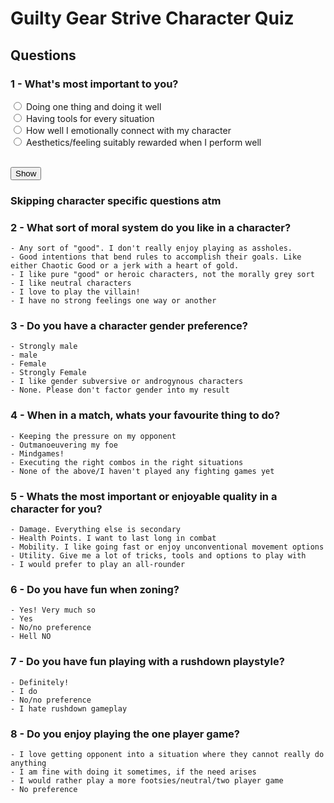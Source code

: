 # Guilty Gear Strive Character Quiz

## Questions

### 1 - What's most important to you?
<input type="radio" name="most_important" value="1_one_thing"> Doing one thing and doing it well <br>
<input type="radio" id="1_tools" name="most_important">
<label for="1_tools">Having tools for every situation</label><br>
<input type="radio" id="1_emotions" name="most_important">
<label for="1_emotions">How well I emotionally connect with my character</label><br>
<input type="radio" id="1_aesthetics" name="most_important">
<label for="1_aesthetics">Aesthetics/feeling suitably rewarded when I perform well</label><br><br>

<input type="button" name="btn" value="Show">

### Skipping character specific questions atm

### 2 - What sort of moral system do you like in a character?
    - Any sort of "good". I don't really enjoy playing as assholes.
    - Good intentions that bend rules to accomplish their goals. Like either Chaotic Good or a jerk with a heart of gold.
    - I like pure "good" or heroic characters, not the morally grey sort
    - I like neutral characters
    - I love to play the villain!
    - I have no strong feelings one way or another

### 3 - Do you have a character gender preference?
    - Strongly male
    - male
    - Female
    - Strongly Female
    - I like gender subversive or androgynous characters
    - None. Please don't factor gender into my result

### 4 - When in a match, whats your favourite thing to do?
    - Keeping the pressure on my opponent
    - Outmanoeuvering my foe
    - Mindgames!
    - Executing the right combos in the right situations
    - None of the above/I haven't played any fighting games yet

### 5 - Whats the most important or enjoyable quality in a character for you?
    - Damage. Everything else is secondary
    - Health Points. I want to last long in combat
    - Mobility. I like going fast or enjoy unconventional movement options
    - Utility. Give me a lot of tricks, tools and options to play with
    - I would prefer to play an all-rounder

### 6 - Do you have fun when zoning?
    - Yes! Very much so
    - Yes
    - No/no preference
    - Hell NO

### 7 - Do you have fun playing with a rushdown playstyle?
    - Definitely!
    - I do
    - No/no preference
    - I hate rushdown gameplay

### 8 - Do you enjoy playing the one player game?
    - I love getting opponent into a situation where they cannot really do anything
    - I am fine with doing it sometimes, if the need arises
    - I would rather play a more footsies/neutral/two player game
    - No preference

    